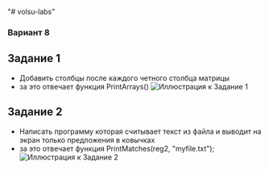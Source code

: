 "# volsu-labs"

### Вариант 8

## Задание 1

- Добавить столбцы после каждого четного столбца матрицы
- за это отвечает функция PrintArrays()
  ![Иллюстрация к Задание 1](https://github.com/dmitrymailk/volsu-labs/tree/lab2/task1.png)

## Задание 2

- Написать программу которая считывает текст из файла и выводит на экран только предложения в ковычках
- за это отвечает функция PrintMatches(reg2, "myfile.txt");
  ![Иллюстрация к Задание 2](https://github.com/dmitrymailk/volsu-labs/tree/lab2/task2.png)
